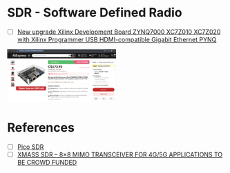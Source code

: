 # SDR - Software Defined Radio

- [ ] [New upgrade Xilinx Development Board ZYNQ7000 XC7Z010 XC7Z020 with Xilinx Programmer USB HDMI-compatible Gigabit Ethernet PYNQ](https://www.aliexpress.com/item/1005006691405638.html)

<img src=images/OpenSourceSDRLab.png width='50%' height='50%' > </img>

# References

- [ ] [Pico SDR](https://blog.porucha.net/2024/pico-sdr/)
- [ ] [XMASS SDR – 8×8 MIMO TRANSCEIVER FOR 4G/5G APPLICATIONS TO BE CROWD FUNDED](https://www.rtl-sdr.com/xmass-sdr-8x8-mimo-transceiver-for-4g-5g-applications-to-be-crowd-funded/)
